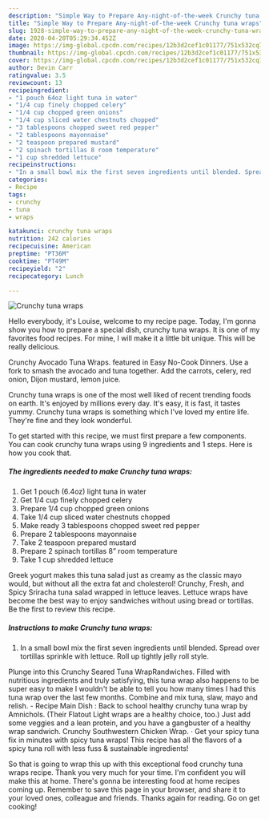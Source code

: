 ```yaml
---
description: "Simple Way to Prepare Any-night-of-the-week Crunchy tuna wraps"
title: "Simple Way to Prepare Any-night-of-the-week Crunchy tuna wraps"
slug: 1928-simple-way-to-prepare-any-night-of-the-week-crunchy-tuna-wraps
date: 2020-04-20T05:29:34.452Z
image: https://img-global.cpcdn.com/recipes/12b3d2cef1c01177/751x532cq70/crunchy-tuna-wraps-recipe-main-photo.jpg
thumbnail: https://img-global.cpcdn.com/recipes/12b3d2cef1c01177/751x532cq70/crunchy-tuna-wraps-recipe-main-photo.jpg
cover: https://img-global.cpcdn.com/recipes/12b3d2cef1c01177/751x532cq70/crunchy-tuna-wraps-recipe-main-photo.jpg
author: Devin Carr
ratingvalue: 3.5
reviewcount: 13
recipeingredient:
- "1 pouch 64oz light tuna in water"
- "1/4 cup finely chopped celery"
- "1/4 cup chopped green onions"
- "1/4 cup sliced water chestnuts chopped"
- "3 tablespoons chopped sweet red pepper"
- "2 tablespoons mayonnaise"
- "2 teaspoon prepared mustard"
- "2 spinach tortillas 8 room temperature"
- "1 cup shredded lettuce"
recipeinstructions:
- "In a small bowl mix the first seven ingredients until blended. Spread over tortillas sprinkle with lettuce. Roll up tightly jelly roll style."
categories:
- Recipe
tags:
- crunchy
- tuna
- wraps

katakunci: crunchy tuna wraps 
nutrition: 242 calories
recipecuisine: American
preptime: "PT36M"
cooktime: "PT49M"
recipeyield: "2"
recipecategory: Lunch

---
```



![Crunchy tuna wraps](https://img-global.cpcdn.com/recipes/12b3d2cef1c01177/751x532cq70/crunchy-tuna-wraps-recipe-main-photo.jpg)

Hello everybody, it's Louise, welcome to my recipe page. Today, I'm gonna show you how to prepare a special dish, crunchy tuna wraps. It is one of my favorites food recipes. For mine, I will make it a little bit unique. This will be really delicious.

Crunchy Avocado Tuna Wraps. featured in Easy No-Cook Dinners. Use a fork to smash the avocado and tuna together. Add the carrots, celery, red onion, Dijon mustard, lemon juice.

Crunchy tuna wraps is one of the most well liked of recent trending foods on earth. It's enjoyed by millions every day. It's easy, it is fast, it tastes yummy. Crunchy tuna wraps is something which I've loved my entire life. They're fine and they look wonderful.


To get started with this recipe, we must first prepare a few components. You can cook crunchy tuna wraps using 9 ingredients and 1 steps. Here is how you cook that.

<!--inarticleads1-->

##### The ingredients needed to make Crunchy tuna wraps:

1. Get 1 pouch (6.4oz) light tuna in water
1. Get 1/4 cup finely chopped celery
1. Prepare 1/4 cup chopped green onions
1. Take 1/4 cup sliced water chestnuts chopped
1. Make ready 3 tablespoons chopped sweet red pepper
1. Prepare 2 tablespoons mayonnaise
1. Take 2 teaspoon prepared mustard
1. Prepare 2 spinach tortillas 8” room temperature
1. Take 1 cup shredded lettuce


Greek yogurt makes this tuna salad just as creamy as the classic mayo would, but without all the extra fat and cholesterol! Crunchy, Fresh, and Spicy Sriracha tuna salad wrapped in lettuce leaves. Lettuce wraps have become the best way to enjoy sandwiches without using bread or tortillas. Be the first to review this recipe. 

<!--inarticleads2-->

##### Instructions to make Crunchy tuna wraps:

1. In a small bowl mix the first seven ingredients until blended. Spread over tortillas sprinkle with lettuce. Roll up tightly jelly roll style.


Plunge into this Crunchy Seared Tuna WrapRandwiches. Filled with nutritious ingredients and truly satisfying, this tuna wrap also happens to be super easy to make I wouldn&#39;t be able to tell you how many times I had this tuna wrap over the last few months. Combine and mix tuna, slaw, mayo and relish. - Recipe Main Dish : Back to school healthy crunchy tuna wrap by Amnichols. (Their Flatout Light wraps are a healthy choice, too.) Just add some veggies and a lean protein, and you have a gangbuster of a healthy wrap sandwich. Crunchy Southwestern Chicken Wrap. · Get your spicy tuna fix in minutes with spicy tuna wraps! This recipe has all the flavors of a spicy tuna roll with less fuss &amp; sustainable ingredients! 

So that is going to wrap this up with this exceptional food crunchy tuna wraps recipe. Thank you very much for your time. I'm confident you will make this at home. There's gonna be interesting food at home recipes coming up. Remember to save this page in your browser, and share it to your loved ones, colleague and friends. Thanks again for reading. Go on get cooking!
